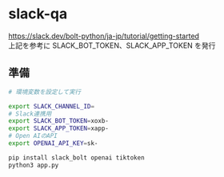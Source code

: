 # slack-qa

https://slack.dev/bolt-python/ja-jp/tutorial/getting-started  
上記を参考に SLACK_BOT_TOKEN、SLACK_APP_TOKEN を発行

## 準備

```sh
# 環境変数を設定して実行

export SLACK_CHANNEL_ID=
# Slack連携用
export SLACK_BOT_TOKEN=xoxb-
export SLACK_APP_TOKEN=xapp-
# Open AIのAPI
export OPENAI_API_KEY=sk-
```

```sh
pip install slack_bolt openai tiktoken
python3 app.py
```
